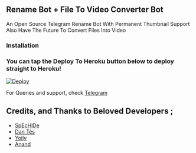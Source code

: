 ## Rename Bot + File To Video Converter Bot 

An Open Source Telegram Rename Bot With Permanent Thumbnail Support Also Have The Future To Convert Files Into Video 


### Installation


### You can tap the Deploy To Heroku button below to deploy straight to Heroku!
[![Deploy](https://www.herokucdn.com/deploy/button.svg)](https://heroku.com/deploy?template=https://github.com/Mrvish2k2/FileRenameBot)

For Queries and support, check [Telegram ](https://telegram.dog/BotDunia)

## Credits, and Thanks to Beloved Developers ;

* [SpEcHlDe](https://telegram.dog/SpEcHlDe) 
* [Dan Tès](https://telegram.dog/haskell) 
* [Yoily](https://telegram.dog/YoilyL)
* [Anand](https://telegram.dog/Anandpskerala)
